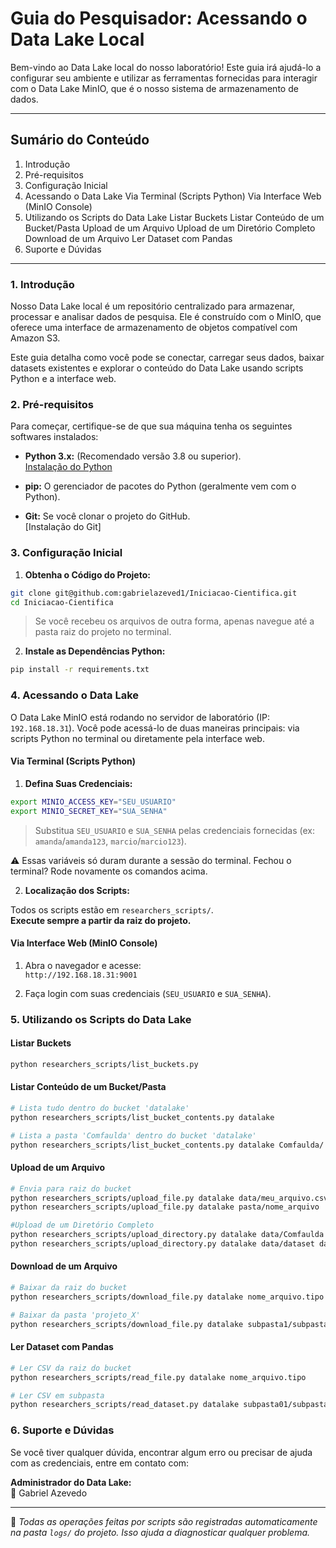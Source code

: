 # Guia do Pesquisador: Acessando o Data Lake Local

Bem-vindo ao Data Lake local do nosso laboratório! Este guia irá ajudá-lo a configurar seu ambiente e utilizar as ferramentas fornecidas para interagir com o Data Lake MinIO, que é o nosso sistema de armazenamento de dados.

-----

## Sumário do Conteúdo

1.  Introdução
2.  Pré-requisitos
3.  Configuração Inicial
4.  Acessando o Data Lake
      Via Terminal (Scripts Python)
      Via Interface Web (MinIO Console)
5.  Utilizando os Scripts do Data Lake
      Listar Buckets
      Listar Conteúdo de um Bucket/Pasta
      Upload de um Arquivo
      Upload de um Diretório Completo
      Download de um Arquivo
      Ler Dataset com Pandas
6.  Suporte e Dúvidas

-----

### **1. Introdução**

Nosso Data Lake local é um repositório centralizado para armazenar, processar e analisar dados de pesquisa. Ele é construído com o MinIO, que oferece uma interface de armazenamento de objetos compatível com Amazon S3.

Este guia detalha como você pode se conectar, carregar seus dados, baixar datasets existentes e explorar o conteúdo do Data Lake usando scripts Python e a interface web.

### **2. Pré-requisitos**

Para começar, certifique-se de que sua máquina tenha os seguintes softwares instalados:

* **Python 3.x:** (Recomendado versão 3.8 ou superior).  
  [Instalação do Python](https://www.python.org/downloads/)

* **pip:** O gerenciador de pacotes do Python (geralmente vem com o Python).

* **Git:** Se você clonar o projeto do GitHub.  
  [Instalação do Git]

### **3. Configuração Inicial**

1.  **Obtenha o Código do Projeto:**

```bash
git clone git@github.com:gabrielazeved1/Iniciacao-Cientifica.git
cd Iniciacao-Cientifica
```

> Se você recebeu os arquivos de outra forma, apenas navegue até a pasta raiz do projeto no terminal.

2.  **Instale as Dependências Python:**

```bash
pip install -r requirements.txt
```

### **4. Acessando o Data Lake**

O Data Lake MinIO está rodando no servidor de laboratório (IP: `192.168.18.31`). Você pode acessá-lo de duas maneiras principais: via scripts Python no terminal ou diretamente pela interface web.

#### **Via Terminal (Scripts Python)**

1.  **Defina Suas Credenciais:**

```bash
export MINIO_ACCESS_KEY="SEU_USUARIO"
export MINIO_SECRET_KEY="SUA_SENHA"
```

> Substitua `SEU_USUARIO` e `SUA_SENHA` pelas credenciais fornecidas (ex: `amanda`/`amanda123`, `marcio`/`marcio123`).

⚠️ Essas variáveis só duram durante a sessão do terminal. Fechou o terminal? Rode novamente os comandos acima.

2.  **Localização dos Scripts:**

Todos os scripts estão em `researchers_scripts/`.  
**Execute sempre a partir da raiz do projeto.**

#### **Via Interface Web (MinIO Console)**

1.  Abra o navegador e acesse:  
    `http://192.168.18.31:9001`

2.  Faça login com suas credenciais (`SEU_USUARIO` e `SUA_SENHA`).

### **5. Utilizando os Scripts do Data Lake**

#### **Listar Buckets**

```bash
python researchers_scripts/list_buckets.py
```

#### **Listar Conteúdo de um Bucket/Pasta**

```bash
# Lista tudo dentro do bucket 'datalake'
python researchers_scripts/list_bucket_contents.py datalake

# Lista a pasta 'Comfaulda' dentro do bucket 'datalake'
python researchers_scripts/list_bucket_contents.py datalake Comfaulda/
```

#### **Upload de um Arquivo**

```bash
# Envia para raiz do bucket
python researchers_scripts/upload_file.py datalake data/meu_arquivo.csv
python researchers_scripts/upload_file.py datalake pasta/nome_arquivo
```

```bash
#Upload de um Diretório Completo
python researchers_scripts/upload_directory.py datalake data/Comfaulda Comfaulda
python researchers_scripts/upload_directory.py datalake data/dataset dataset 
```

#### **Download de um Arquivo**

```bash
# Baixar da raiz do bucket
python researchers_scripts/download_file.py datalake nome_arquivo.tipo

# Baixar da pasta 'projeto_X'
python researchers_scripts/download_file.py datalake subpasta1/subpasta2/nome_arquivo.tipo
```

#### **Ler Dataset com Pandas**

```bash
# Ler CSV da raiz do bucket
python researchers_scripts/read_file.py datalake nome_arquivo.tipo

# Ler CSV em subpasta
python researchers_scripts/read_dataset.py datalake subpasta01/subpasta02/arquivo.tipo
```

### **6. Suporte e Dúvidas**

Se você tiver qualquer dúvida, encontrar algum erro ou precisar de ajuda com as credenciais, entre em contato com:

**Administrador do Data Lake:**  
📧 Gabriel Azevedo

-----

📝 *Todas as operações feitas por scripts são registradas automaticamente na pasta `logs/` do projeto. Isso ajuda a diagnosticar qualquer problema.*

